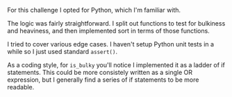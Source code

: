 For this challenge I opted for Python, which I'm familiar with.

The logic was fairly straightforward. I split out functions to test for
bulkiness and heaviness, and then implemented sort in terms of those functions.

I tried to cover various edge cases. I haven't setup Python unit tests in a
while so I just used standard `assert()`.

As a coding style, for `is_bulky` you'll notice I implemented it as a ladder of
if statements. This could be more consistely written as a single OR expression,
but I generally find a series of if statements to be more readable.
